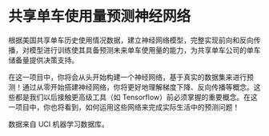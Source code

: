 # 共享单车使用量预测神经网络
根据美国共享单车历史使用情况数据，建立神经网络模型，完整实现前向和反向传播，对模型进行训练使其具备预测未来单车使用量的能力，为共享单车公司的单车储备量提供决策支持。

在这一项目中，你将会从头开始构建一个神经网络，基于真实的数据集来进行预测！通过从零开始搭建神经网络，你将更好地理解梯度下降、反向传播等概念。这些都是我们以后接触更高级工具（如 Tensorflow）前必须掌握的重要概念。在这一项目中，你也将看到，如何运用这些网络来完成实际生活中的预测问题！

数据来自 UCI 机器学习数据库。
